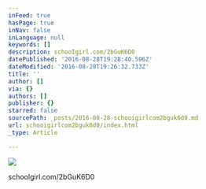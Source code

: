```yaml
---
inFeed: true
hasPage: true
inNav: false
inLanguage: null
keywords: []
description: schooIgirl.com/2bGuK6D0
datePublished: '2016-08-28T19:28:40.596Z'
dateModified: '2016-08-28T19:26:32.733Z'
title: ''
author: []
via: {}
authors: []
publisher: {}
starred: false
sourcePath: _posts/2016-08-28-schooigirlcom2bguk6d0.md
url: schooigirlcom2bguk6d0/index.html
_type: Article

---
```

![](https://the-grid-user-content.s3-us-west-2.amazonaws.com/fd1e5138-038b-4bee-b220-71fe62e757ec.jpg)

schooIgirl.com/2bGuK6D0